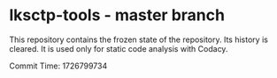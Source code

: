 # lksctp-tools - master branch

This repository contains the frozen state of the repository.
Its history is cleared. It is used only for static code
analysis with Codacy.

Commit Time: 1726799734